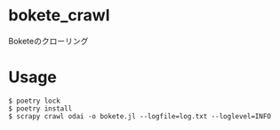 # bokete_crawl

Boketeのクローリング

# Usage

```
$ poetry lock
$ poetry install
$ scrapy crawl odai -o bokete.jl --logfile=log.txt --loglevel=INFO
```